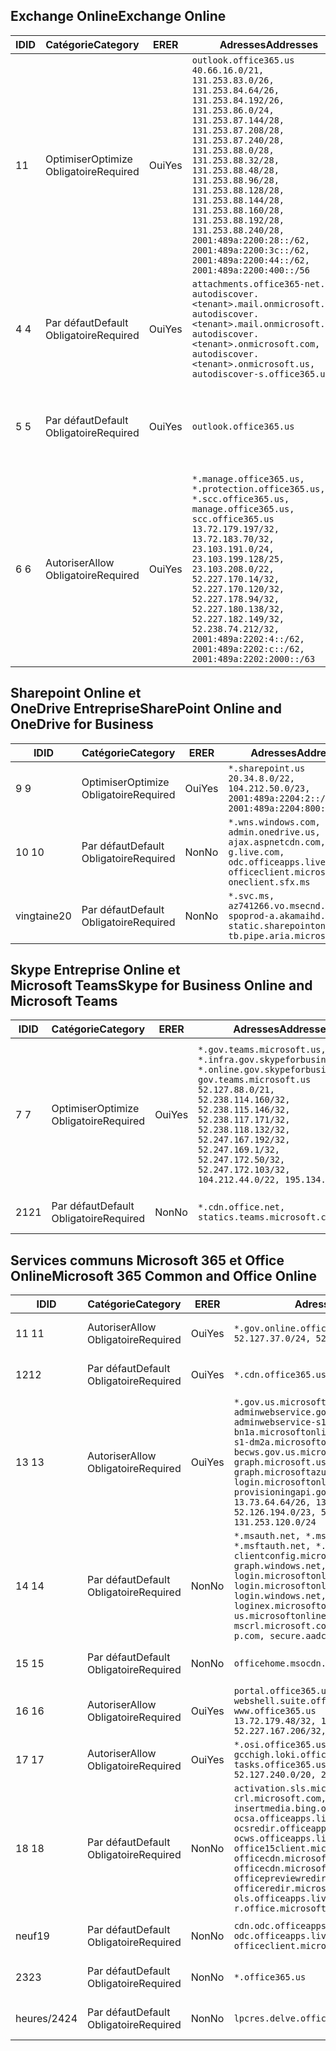 <!--THIS FILE IS AUTOMATICALLY GENERATED. MANUAL CHANGES WILL BE OVERWRITTEN.-->
<!--Please contact the Office 365 Endpoints team with any questions.-->
<!--USGovGCCHigh endpoints version 2020010200-->
<!--File generated 2020-01-02 11:00:11.2921-->

## <a name="exchange-online"></a><span data-ttu-id="9c12d-101">Exchange Online</span><span class="sxs-lookup"><span data-stu-id="9c12d-101">Exchange Online</span></span>

<span data-ttu-id="9c12d-102">ID</span><span class="sxs-lookup"><span data-stu-id="9c12d-102">ID</span></span> | <span data-ttu-id="9c12d-103">Catégorie</span><span class="sxs-lookup"><span data-stu-id="9c12d-103">Category</span></span> | <span data-ttu-id="9c12d-104">ER</span><span class="sxs-lookup"><span data-stu-id="9c12d-104">ER</span></span> | <span data-ttu-id="9c12d-105">Adresses</span><span class="sxs-lookup"><span data-stu-id="9c12d-105">Addresses</span></span> | <span data-ttu-id="9c12d-106">Ports</span><span class="sxs-lookup"><span data-stu-id="9c12d-106">Ports</span></span>
-- | -------------------- | --- | ------------------------------------------------------------------------------------------------------------------------------------------------------------------------------------------------------------------------------------------------------------------------------------------------------------------------------------------------------------------------------------------------------------------------------------------------ | -------------------------------
<span data-ttu-id="9c12d-107">1</span><span class="sxs-lookup"><span data-stu-id="9c12d-107">1</span></span> | <span data-ttu-id="9c12d-108">Optimiser</span><span class="sxs-lookup"><span data-stu-id="9c12d-108">Optimize</span></span><BR><span data-ttu-id="9c12d-109">Obligatoire</span><span class="sxs-lookup"><span data-stu-id="9c12d-109">Required</span></span> | <span data-ttu-id="9c12d-110">Oui</span><span class="sxs-lookup"><span data-stu-id="9c12d-110">Yes</span></span> | `outlook.office365.us`<BR>`40.66.16.0/21, 131.253.83.0/26, 131.253.84.64/26, 131.253.84.192/26, 131.253.86.0/24, 131.253.87.144/28, 131.253.87.208/28, 131.253.87.240/28, 131.253.88.0/28, 131.253.88.32/28, 131.253.88.48/28, 131.253.88.96/28, 131.253.88.128/28, 131.253.88.144/28, 131.253.88.160/28, 131.253.88.192/28, 131.253.88.240/28, 2001:489a:2200:28::/62, 2001:489a:2200:3c::/62, 2001:489a:2200:44::/62, 2001:489a:2200:400::/56` | <span data-ttu-id="9c12d-111">**TCP :** 443, 80</span><span class="sxs-lookup"><span data-stu-id="9c12d-111">**TCP:** 443, 80</span></span>
<span data-ttu-id="9c12d-112">4 </span><span class="sxs-lookup"><span data-stu-id="9c12d-112">4</span></span> | <span data-ttu-id="9c12d-113">Par défaut</span><span class="sxs-lookup"><span data-stu-id="9c12d-113">Default</span></span><BR><span data-ttu-id="9c12d-114">Obligatoire</span><span class="sxs-lookup"><span data-stu-id="9c12d-114">Required</span></span> | <span data-ttu-id="9c12d-115">Oui</span><span class="sxs-lookup"><span data-stu-id="9c12d-115">Yes</span></span> | `attachments.office365-net.us, autodiscover.<tenant>.mail.onmicrosoft.com, autodiscover.<tenant>.mail.onmicrosoft.us, autodiscover.<tenant>.onmicrosoft.com, autodiscover.<tenant>.onmicrosoft.us, autodiscover-s.office365.us` | <span data-ttu-id="9c12d-116">**TCP :** 443, 80</span><span class="sxs-lookup"><span data-stu-id="9c12d-116">**TCP:** 443, 80</span></span>
<span data-ttu-id="9c12d-117">5 </span><span class="sxs-lookup"><span data-stu-id="9c12d-117">5</span></span> | <span data-ttu-id="9c12d-118">Par défaut</span><span class="sxs-lookup"><span data-stu-id="9c12d-118">Default</span></span><BR><span data-ttu-id="9c12d-119">Obligatoire</span><span class="sxs-lookup"><span data-stu-id="9c12d-119">Required</span></span> | <span data-ttu-id="9c12d-120">Oui</span><span class="sxs-lookup"><span data-stu-id="9c12d-120">Yes</span></span> | `outlook.office365.us` | <span data-ttu-id="9c12d-121">**TCP :** 143, 25, 587, 993, 995</span><span class="sxs-lookup"><span data-stu-id="9c12d-121">**TCP:** 143, 25, 587, 993, 995</span></span>
<span data-ttu-id="9c12d-122">6 </span><span class="sxs-lookup"><span data-stu-id="9c12d-122">6</span></span> | <span data-ttu-id="9c12d-123">Autoriser</span><span class="sxs-lookup"><span data-stu-id="9c12d-123">Allow</span></span><BR><span data-ttu-id="9c12d-124">Obligatoire</span><span class="sxs-lookup"><span data-stu-id="9c12d-124">Required</span></span> | <span data-ttu-id="9c12d-125">Oui</span><span class="sxs-lookup"><span data-stu-id="9c12d-125">Yes</span></span> | `*.manage.office365.us, *.protection.office365.us, *.scc.office365.us, manage.office365.us, scc.office365.us`<BR>`13.72.179.197/32, 13.72.183.70/32, 23.103.191.0/24, 23.103.199.128/25, 23.103.208.0/22, 52.227.170.14/32, 52.227.170.120/32, 52.227.178.94/32, 52.227.180.138/32, 52.227.182.149/32, 52.238.74.212/32, 2001:489a:2202:4::/62, 2001:489a:2202:c::/62, 2001:489a:2202:2000::/63` | <span data-ttu-id="9c12d-126">**TCP :** 25, 443</span><span class="sxs-lookup"><span data-stu-id="9c12d-126">**TCP:** 25, 443</span></span>

## <a name="sharepoint-online-and-onedrive-for-business"></a><span data-ttu-id="9c12d-127">Sharepoint Online et OneDrive Entreprise</span><span class="sxs-lookup"><span data-stu-id="9c12d-127">SharePoint Online and OneDrive for Business</span></span>

<span data-ttu-id="9c12d-128">ID</span><span class="sxs-lookup"><span data-stu-id="9c12d-128">ID</span></span> | <span data-ttu-id="9c12d-129">Catégorie</span><span class="sxs-lookup"><span data-stu-id="9c12d-129">Category</span></span> | <span data-ttu-id="9c12d-130">ER</span><span class="sxs-lookup"><span data-stu-id="9c12d-130">ER</span></span> | <span data-ttu-id="9c12d-131">Adresses</span><span class="sxs-lookup"><span data-stu-id="9c12d-131">Addresses</span></span> | <span data-ttu-id="9c12d-132">Ports</span><span class="sxs-lookup"><span data-stu-id="9c12d-132">Ports</span></span>
-- | -------------------- | --- | --------------------------------------------------------------------------------------------------------------------------------------------- | ----------------
<span data-ttu-id="9c12d-133">9 </span><span class="sxs-lookup"><span data-stu-id="9c12d-133">9</span></span> | <span data-ttu-id="9c12d-134">Optimiser</span><span class="sxs-lookup"><span data-stu-id="9c12d-134">Optimize</span></span><BR><span data-ttu-id="9c12d-135">Obligatoire</span><span class="sxs-lookup"><span data-stu-id="9c12d-135">Required</span></span> | <span data-ttu-id="9c12d-136">Oui</span><span class="sxs-lookup"><span data-stu-id="9c12d-136">Yes</span></span> | `*.sharepoint.us`<BR>`20.34.8.0/22, 104.212.50.0/23, 2001:489a:2204:2::/63, 2001:489a:2204:800::/54` | <span data-ttu-id="9c12d-137">**TCP :** 443, 80</span><span class="sxs-lookup"><span data-stu-id="9c12d-137">**TCP:** 443, 80</span></span>
<span data-ttu-id="9c12d-138">10 </span><span class="sxs-lookup"><span data-stu-id="9c12d-138">10</span></span> | <span data-ttu-id="9c12d-139">Par défaut</span><span class="sxs-lookup"><span data-stu-id="9c12d-139">Default</span></span><BR><span data-ttu-id="9c12d-140">Obligatoire</span><span class="sxs-lookup"><span data-stu-id="9c12d-140">Required</span></span> | <span data-ttu-id="9c12d-141">Non</span><span class="sxs-lookup"><span data-stu-id="9c12d-141">No</span></span> | `*.wns.windows.com, admin.onedrive.us, ajax.aspnetcdn.com, g.live.com, odc.officeapps.live.com, officeclient.microsoft.com, oneclient.sfx.ms` | <span data-ttu-id="9c12d-142">**TCP :** 443, 80</span><span class="sxs-lookup"><span data-stu-id="9c12d-142">**TCP:** 443, 80</span></span>
<span data-ttu-id="9c12d-143">vingtaine</span><span class="sxs-lookup"><span data-stu-id="9c12d-143">20</span></span> | <span data-ttu-id="9c12d-144">Par défaut</span><span class="sxs-lookup"><span data-stu-id="9c12d-144">Default</span></span><BR><span data-ttu-id="9c12d-145">Obligatoire</span><span class="sxs-lookup"><span data-stu-id="9c12d-145">Required</span></span> | <span data-ttu-id="9c12d-146">Non</span><span class="sxs-lookup"><span data-stu-id="9c12d-146">No</span></span> | `*.svc.ms, az741266.vo.msecnd.net, spoprod-a.akamaihd.net, static.sharepointonline.com, tb.pipe.aria.microsoft.com` | <span data-ttu-id="9c12d-147">**TCP :** 443, 80</span><span class="sxs-lookup"><span data-stu-id="9c12d-147">**TCP:** 443, 80</span></span>

## <a name="skype-for-business-online-and-microsoft-teams"></a><span data-ttu-id="9c12d-148">Skype Entreprise Online et Microsoft Teams</span><span class="sxs-lookup"><span data-stu-id="9c12d-148">Skype for Business Online and Microsoft Teams</span></span>

<span data-ttu-id="9c12d-149">ID</span><span class="sxs-lookup"><span data-stu-id="9c12d-149">ID</span></span> | <span data-ttu-id="9c12d-150">Catégorie</span><span class="sxs-lookup"><span data-stu-id="9c12d-150">Category</span></span> | <span data-ttu-id="9c12d-151">ER</span><span class="sxs-lookup"><span data-stu-id="9c12d-151">ER</span></span> | <span data-ttu-id="9c12d-152">Adresses</span><span class="sxs-lookup"><span data-stu-id="9c12d-152">Addresses</span></span> | <span data-ttu-id="9c12d-153">Ports</span><span class="sxs-lookup"><span data-stu-id="9c12d-153">Ports</span></span>
-- | -------------------- | --- | --------------------------------------------------------------------------------------------------------------------------------------------------------------------------------------------------------------------------------------------------------------------------------------------------------------------------------- | ---------------------------------------------------
<span data-ttu-id="9c12d-154">7 </span><span class="sxs-lookup"><span data-stu-id="9c12d-154">7</span></span> | <span data-ttu-id="9c12d-155">Optimiser</span><span class="sxs-lookup"><span data-stu-id="9c12d-155">Optimize</span></span><BR><span data-ttu-id="9c12d-156">Obligatoire</span><span class="sxs-lookup"><span data-stu-id="9c12d-156">Required</span></span> | <span data-ttu-id="9c12d-157">Oui</span><span class="sxs-lookup"><span data-stu-id="9c12d-157">Yes</span></span> | `*.gov.teams.microsoft.us, *.infra.gov.skypeforbusiness.us, *.online.gov.skypeforbusiness.us, gov.teams.microsoft.us`<BR>`52.127.88.0/21, 52.238.114.160/32, 52.238.115.146/32, 52.238.117.171/32, 52.238.118.132/32, 52.247.167.192/32, 52.247.169.1/32, 52.247.172.50/32, 52.247.172.103/32, 104.212.44.0/22, 195.134.228.0/22` | <span data-ttu-id="9c12d-158">**TCP :** 443, 80</span><span class="sxs-lookup"><span data-stu-id="9c12d-158">**TCP:** 443, 80</span></span><BR><span data-ttu-id="9c12d-159">**UDP :** 3478, 3479, 3480, 3481</span><span class="sxs-lookup"><span data-stu-id="9c12d-159">**UDP:** 3478, 3479, 3480, 3481</span></span>
<span data-ttu-id="9c12d-160">21</span><span class="sxs-lookup"><span data-stu-id="9c12d-160">21</span></span> | <span data-ttu-id="9c12d-161">Par défaut</span><span class="sxs-lookup"><span data-stu-id="9c12d-161">Default</span></span><BR><span data-ttu-id="9c12d-162">Obligatoire</span><span class="sxs-lookup"><span data-stu-id="9c12d-162">Required</span></span> | <span data-ttu-id="9c12d-163">Non</span><span class="sxs-lookup"><span data-stu-id="9c12d-163">No</span></span> | `*.cdn.office.net, statics.teams.microsoft.com` | <span data-ttu-id="9c12d-164">**TCP :** 443</span><span class="sxs-lookup"><span data-stu-id="9c12d-164">**TCP:** 443</span></span>

## <a name="microsoft-365-common-and-office-online"></a><span data-ttu-id="9c12d-165">Services communs Microsoft 365 et Office Online</span><span class="sxs-lookup"><span data-stu-id="9c12d-165">Microsoft 365 Common and Office Online</span></span>

<span data-ttu-id="9c12d-166">ID</span><span class="sxs-lookup"><span data-stu-id="9c12d-166">ID</span></span> | <span data-ttu-id="9c12d-167">Catégorie</span><span class="sxs-lookup"><span data-stu-id="9c12d-167">Category</span></span> | <span data-ttu-id="9c12d-168">ER</span><span class="sxs-lookup"><span data-stu-id="9c12d-168">ER</span></span> | <span data-ttu-id="9c12d-169">Adresses</span><span class="sxs-lookup"><span data-stu-id="9c12d-169">Addresses</span></span> | <span data-ttu-id="9c12d-170">Ports</span><span class="sxs-lookup"><span data-stu-id="9c12d-170">Ports</span></span>
-- | ------------------- | --- | --------------------------------------------------------------------------------------------------------------------------------------------------------------------------------------------------------------------------------------------------------------------------------------------------------------------------------------------------------------------------------------------------------------------- | ----------------
<span data-ttu-id="9c12d-171">11 </span><span class="sxs-lookup"><span data-stu-id="9c12d-171">11</span></span> | <span data-ttu-id="9c12d-172">Autoriser</span><span class="sxs-lookup"><span data-stu-id="9c12d-172">Allow</span></span><BR><span data-ttu-id="9c12d-173">Obligatoire</span><span class="sxs-lookup"><span data-stu-id="9c12d-173">Required</span></span> | <span data-ttu-id="9c12d-174">Oui</span><span class="sxs-lookup"><span data-stu-id="9c12d-174">Yes</span></span> | `*.gov.online.office365.us`<BR>`52.127.37.0/24, 52.127.82.0/23` | <span data-ttu-id="9c12d-175">**TCP :** 443</span><span class="sxs-lookup"><span data-stu-id="9c12d-175">**TCP:** 443</span></span>
<span data-ttu-id="9c12d-176">12</span><span class="sxs-lookup"><span data-stu-id="9c12d-176">12</span></span> | <span data-ttu-id="9c12d-177">Par défaut</span><span class="sxs-lookup"><span data-stu-id="9c12d-177">Default</span></span><BR><span data-ttu-id="9c12d-178">Obligatoire</span><span class="sxs-lookup"><span data-stu-id="9c12d-178">Required</span></span> | <span data-ttu-id="9c12d-179">Oui</span><span class="sxs-lookup"><span data-stu-id="9c12d-179">Yes</span></span> | `*.cdn.office365.us` | <span data-ttu-id="9c12d-180">**TCP :** 443</span><span class="sxs-lookup"><span data-stu-id="9c12d-180">**TCP:** 443</span></span>
<span data-ttu-id="9c12d-181">13 </span><span class="sxs-lookup"><span data-stu-id="9c12d-181">13</span></span> | <span data-ttu-id="9c12d-182">Autoriser</span><span class="sxs-lookup"><span data-stu-id="9c12d-182">Allow</span></span><BR><span data-ttu-id="9c12d-183">Obligatoire</span><span class="sxs-lookup"><span data-stu-id="9c12d-183">Required</span></span> | <span data-ttu-id="9c12d-184">Oui</span><span class="sxs-lookup"><span data-stu-id="9c12d-184">Yes</span></span> | `*.gov.us.microsoftonline.com, adminwebservice.gov.us.microsoftonline.com, adminwebservice-s1-bn1a.microsoftonline.com, adminwebservice-s1-dm2a.microsoftonline.com, becws.gov.us.microsoftonline.com, graph.microsoft.us, graph.microsoftazure.us, login.microsoftonline.us, provisioningapi.gov.us.microsoftonline.com`<BR>`13.73.64.64/26, 13.73.208.128/25, 52.126.194.0/23, 52.244.120.128/25, 131.253.120.0/24` | <span data-ttu-id="9c12d-185">**TCP :** 443</span><span class="sxs-lookup"><span data-stu-id="9c12d-185">**TCP:** 443</span></span>
<span data-ttu-id="9c12d-186">14 </span><span class="sxs-lookup"><span data-stu-id="9c12d-186">14</span></span> | <span data-ttu-id="9c12d-187">Par défaut</span><span class="sxs-lookup"><span data-stu-id="9c12d-187">Default</span></span><BR><span data-ttu-id="9c12d-188">Obligatoire</span><span class="sxs-lookup"><span data-stu-id="9c12d-188">Required</span></span> | <span data-ttu-id="9c12d-189">Non</span><span class="sxs-lookup"><span data-stu-id="9c12d-189">No</span></span> | `*.msauth.net, *.msauthimages.us, *.msftauth.net, *.msftauthimages.us, clientconfig.microsoftonline-p.net, graph.windows.net, login.microsoftonline.com, login.microsoftonline-p.com, login.windows.net, loginex.microsoftonline.com, login-us.microsoftonline.com, mscrl.microsoft.com, nexus.microsoftonline-p.com, secure.aadcdn.microsoftonline-p.com` | <span data-ttu-id="9c12d-190">**TCP :** 443</span><span class="sxs-lookup"><span data-stu-id="9c12d-190">**TCP:** 443</span></span>
<span data-ttu-id="9c12d-191">15 </span><span class="sxs-lookup"><span data-stu-id="9c12d-191">15</span></span> | <span data-ttu-id="9c12d-192">Par défaut</span><span class="sxs-lookup"><span data-stu-id="9c12d-192">Default</span></span><BR><span data-ttu-id="9c12d-193">Obligatoire</span><span class="sxs-lookup"><span data-stu-id="9c12d-193">Required</span></span> | <span data-ttu-id="9c12d-194">Non</span><span class="sxs-lookup"><span data-stu-id="9c12d-194">No</span></span> | `officehome.msocdn.us, prod.msocdn.us` | <span data-ttu-id="9c12d-195">**TCP :** 443, 80</span><span class="sxs-lookup"><span data-stu-id="9c12d-195">**TCP:** 443, 80</span></span>
<span data-ttu-id="9c12d-196">16 </span><span class="sxs-lookup"><span data-stu-id="9c12d-196">16</span></span> | <span data-ttu-id="9c12d-197">Autoriser</span><span class="sxs-lookup"><span data-stu-id="9c12d-197">Allow</span></span><BR><span data-ttu-id="9c12d-198">Obligatoire</span><span class="sxs-lookup"><span data-stu-id="9c12d-198">Required</span></span> | <span data-ttu-id="9c12d-199">Oui</span><span class="sxs-lookup"><span data-stu-id="9c12d-199">Yes</span></span> | `portal.office365.us, webshell.suite.office365.us, www.office365.us`<BR>`13.72.179.48/32, 13.72.188.8/32, 52.227.167.206/32, 52.227.170.242/32` | <span data-ttu-id="9c12d-200">**TCP :** 443, 80</span><span class="sxs-lookup"><span data-stu-id="9c12d-200">**TCP:** 443, 80</span></span>
<span data-ttu-id="9c12d-201">17 </span><span class="sxs-lookup"><span data-stu-id="9c12d-201">17</span></span> | <span data-ttu-id="9c12d-202">Autoriser</span><span class="sxs-lookup"><span data-stu-id="9c12d-202">Allow</span></span><BR><span data-ttu-id="9c12d-203">Obligatoire</span><span class="sxs-lookup"><span data-stu-id="9c12d-203">Required</span></span> | <span data-ttu-id="9c12d-204">Oui</span><span class="sxs-lookup"><span data-stu-id="9c12d-204">Yes</span></span> | `*.osi.office365.us, gcchigh.loki.office365.us, tasks.office365.us`<BR>`52.127.240.0/20, 2001:489a:2206::/48` | <span data-ttu-id="9c12d-205">**TCP :** 443</span><span class="sxs-lookup"><span data-stu-id="9c12d-205">**TCP:** 443</span></span>
<span data-ttu-id="9c12d-206">18 </span><span class="sxs-lookup"><span data-stu-id="9c12d-206">18</span></span> | <span data-ttu-id="9c12d-207">Par défaut</span><span class="sxs-lookup"><span data-stu-id="9c12d-207">Default</span></span><BR><span data-ttu-id="9c12d-208">Obligatoire</span><span class="sxs-lookup"><span data-stu-id="9c12d-208">Required</span></span> | <span data-ttu-id="9c12d-209">Non</span><span class="sxs-lookup"><span data-stu-id="9c12d-209">No</span></span> | `activation.sls.microsoft.com, crl.microsoft.com, go.microsoft.com, insertmedia.bing.office.net, ocsa.officeapps.live.com, ocsredir.officeapps.live.com, ocws.officeapps.live.com, office15client.microsoft.com, officecdn.microsoft.com, officecdn.microsoft.com.edgesuite.net, officepreviewredir.microsoft.com, officeredir.microsoft.com, ols.officeapps.live.com, r.office.microsoft.com` | <span data-ttu-id="9c12d-210">**TCP :** 443, 80</span><span class="sxs-lookup"><span data-stu-id="9c12d-210">**TCP:** 443, 80</span></span>
<span data-ttu-id="9c12d-211">neuf</span><span class="sxs-lookup"><span data-stu-id="9c12d-211">19</span></span> | <span data-ttu-id="9c12d-212">Par défaut</span><span class="sxs-lookup"><span data-stu-id="9c12d-212">Default</span></span><BR><span data-ttu-id="9c12d-213">Obligatoire</span><span class="sxs-lookup"><span data-stu-id="9c12d-213">Required</span></span> | <span data-ttu-id="9c12d-214">Non</span><span class="sxs-lookup"><span data-stu-id="9c12d-214">No</span></span> | `cdn.odc.officeapps.live.com, odc.officeapps.live.com, officeclient.microsoft.com` | <span data-ttu-id="9c12d-215">**TCP :** 443, 80</span><span class="sxs-lookup"><span data-stu-id="9c12d-215">**TCP:** 443, 80</span></span>
<span data-ttu-id="9c12d-216">23</span><span class="sxs-lookup"><span data-stu-id="9c12d-216">23</span></span> | <span data-ttu-id="9c12d-217">Par défaut</span><span class="sxs-lookup"><span data-stu-id="9c12d-217">Default</span></span><BR><span data-ttu-id="9c12d-218">Obligatoire</span><span class="sxs-lookup"><span data-stu-id="9c12d-218">Required</span></span> | <span data-ttu-id="9c12d-219">Non</span><span class="sxs-lookup"><span data-stu-id="9c12d-219">No</span></span> | `*.office365.us` | <span data-ttu-id="9c12d-220">**TCP :** 443, 80</span><span class="sxs-lookup"><span data-stu-id="9c12d-220">**TCP:** 443, 80</span></span>
<span data-ttu-id="9c12d-221">heures/24</span><span class="sxs-lookup"><span data-stu-id="9c12d-221">24</span></span> | <span data-ttu-id="9c12d-222">Par défaut</span><span class="sxs-lookup"><span data-stu-id="9c12d-222">Default</span></span><BR><span data-ttu-id="9c12d-223">Obligatoire</span><span class="sxs-lookup"><span data-stu-id="9c12d-223">Required</span></span> | <span data-ttu-id="9c12d-224">Non</span><span class="sxs-lookup"><span data-stu-id="9c12d-224">No</span></span> | `lpcres.delve.office.com` | <span data-ttu-id="9c12d-225">**TCP :** 443</span><span class="sxs-lookup"><span data-stu-id="9c12d-225">**TCP:** 443</span></span>

